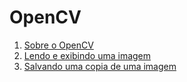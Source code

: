 # OpenCV

1. [Sobre o OpenCV](estudos/about.md)
1. [Lendo e exibindo uma imagem](estudos/lendo-exibindo.md)
1. [Salvando uma copia de uma imagem](estudos/salvando-copia.md)